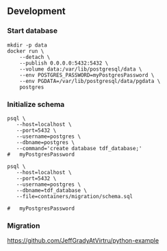 ## Development

### Start database

```shell
mkdir -p data
docker run \
    --detach \
    --publish 0.0.0.0:5432:5432 \
    --volume data:/var/lib/postgresql/data \
    --env POSTGRES_PASSWORD=myPostgresPassword \
    --env PGDATA=/var/lib/postgresql/data/pgdata \
    postgres
```

### Initialize schema

```shell
psql \
   --host=localhost \
   --port=5432 \
   --username=postgres \
   --dbname=postgres \
   --command='create database tdf_database;'
#   myPostgresPassword

psql \
   --host=localhost \
   --port=5432 \
   --username=postgres \
   --dbname=tdf_database \
   --file=containers/migration/schema.sql

#   myPostgresPassword
```

### Migration

https://github.com/JeffGradyAtVirtru/python-example
